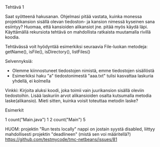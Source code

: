 
Tehtävä 1

Saat syötteenä hakusanan. Ohjelmasi pitää vastata, kuinka monessa projektikansion sisällä olevan tiedoston- ja kansion nimessä kyseinen sana esiintyy? Huomaa, että kansioiden alikansiot jne. pitää myös käydä läpi. Käyttämällä rekursiota tehtävä on mahdollista ratkaista muutamalla rivillä koodia.

Tehtävässä voit hyödyntää esimerkiksi seuraavia File-luokan metodeja: getName(), isFile(), isDirectory(), listFiles()

Selvennyksiä:
- Olemme kiinnostuneet tiedostojen nimistä, emme tiedostojen sisällöstä
- Esimerkiksi haku "a" tiedostonimestä "aaa.txt" tulisi kasvattaa laskuria yhdellä, ei kolmella

Vinkki: Kirjoita aluksi koodi, joka toimii vain juurikansion sisällä oleviin tiedostoihin. Lisää laskuriin arvot alikansioiden osalta kutsumalla metodia laske(alikansio). Mieti sitten, kuinka voisit toteuttaa metodin laske?

Esimerkit

1 count("Main.java")  1
2 count("Main")       5

HUOM: projektin "Run tests locally" nappi on jostain syystä disabled, liittyy mahdollisesti projektin "deadlineen" (mistä sen voi määritellä?)
https://github.com/testmycode/tmc-netbeans/issues/81
